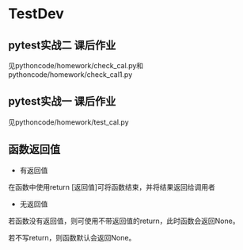 # TestDev
## pytest实战二 课后作业

见pythoncode/homework/check_cal.py和pythoncode/homework/check_cal1.py

## pytest实战一 课后作业

见pythoncode/homework/test_cal.py

## 函数返回值
- 有返回值 

在函数中使用return [返回值]可将函数结束，并将结果返回给调用者
- 无返回值 

若函数没有返回值，则可使用不带返回值的return，此时函数会返回None。 

若不写return，则函数默认会返回None。